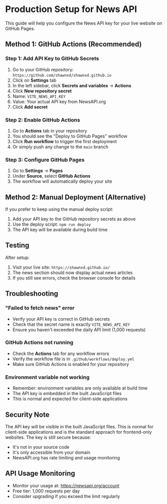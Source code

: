 # Production Setup for News API

This guide will help you configure the News API key for your live website on GitHub Pages.

## Method 1: GitHub Actions (Recommended)

### Step 1: Add API Key to GitHub Secrets

1. Go to your GitHub repository: `https://github.com/shawnxd/shawnxd.github.io`
2. Click on **Settings** tab
3. In the left sidebar, click **Secrets and variables** → **Actions**
4. Click **New repository secret**
5. Name: `VITE_NEWS_API_KEY`
6. Value: Your actual API key from NewsAPI.org
7. Click **Add secret**

### Step 2: Enable GitHub Actions

1. Go to **Actions** tab in your repository
2. You should see the "Deploy to GitHub Pages" workflow
3. Click **Run workflow** to trigger the first deployment
4. Or simply push any change to the `main` branch

### Step 3: Configure GitHub Pages

1. Go to **Settings** → **Pages**
2. Under **Source**, select **GitHub Actions**
3. The workflow will automatically deploy your site

## Method 2: Manual Deployment (Alternative)

If you prefer to keep using the manual deploy script:

1. Add your API key to the GitHub repository secrets as above
2. Use the deploy script: `npm run deploy`
3. The API key will be available during build time

## Testing

After setup:
1. Visit your live site: `https://shawnxd.github.io/`
2. The news section should now display actual news articles
3. If you still see errors, check the browser console for details

## Troubleshooting

### "Failed to fetch news" error
- Verify your API key is correct in GitHub secrets
- Check that the secret name is exactly `VITE_NEWS_API_KEY`
- Ensure you haven't exceeded the daily API limit (1,000 requests)

### GitHub Actions not running
- Check the **Actions** tab for any workflow errors
- Verify the workflow file is in `.github/workflows/deploy.yml`
- Make sure GitHub Actions is enabled for your repository

### Environment variable not working
- Remember: environment variables are only available at build time
- The API key is embedded in the built JavaScript files
- This is normal and expected for client-side applications

## Security Note

The API key will be visible in the built JavaScript files. This is normal for client-side applications and is the standard approach for frontend-only websites. The key is still secure because:
- It's not in your source code
- It's only accessible from your domain
- NewsAPI.org has rate limiting and usage monitoring

## API Usage Monitoring

- Monitor your usage at: https://newsapi.org/account
- Free tier: 1,000 requests per day
- Consider upgrading if you exceed the limit regularly 